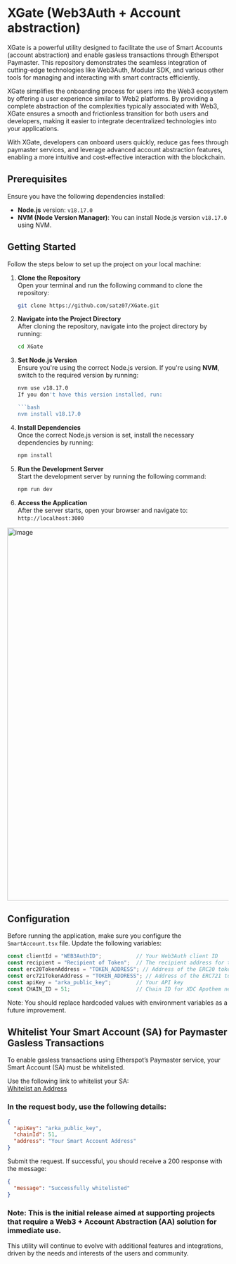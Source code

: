 # XGate (Web3Auth + Account abstraction)

XGate is a powerful utility designed to facilitate the use of Smart Accounts (account abstraction) and enable gasless transactions through Etherspot Paymaster. This repository demonstrates the seamless integration of cutting-edge technologies like Web3Auth, Modular SDK, and various other tools for managing and interacting with smart contracts efficiently.

XGate simplifies the onboarding process for users into the Web3 ecosystem by offering a user experience similar to Web2 platforms. By providing a complete abstraction of the complexities typically associated with Web3, XGate ensures a smooth and frictionless transition for both users and developers, making it easier to integrate decentralized technologies into your applications.

With XGate, developers can onboard users quickly, reduce gas fees through paymaster services, and leverage advanced account abstraction features, enabling a more intuitive and cost-effective interaction with the blockchain.


## Prerequisites

Ensure you have the following dependencies installed:

- **Node.js** version: `v18.17.0`
- **NVM (Node Version Manager)**: You can install Node.js version `v18.17.0` using NVM.

## Getting Started

Follow the steps below to set up the project on your local machine:

1. **Clone the Repository**  
   Open your terminal and run the following command to clone the repository:  
    ```bash
    git clone https://github.com/satz07/XGate.git

2. **Navigate into the Project Directory**  
   After cloning the repository, navigate into the project directory by running:  
   ```bash
   cd XGate

3. **Set Node.js Version**  
   Ensure you're using the correct Node.js version. If you're using **NVM**, switch to the required version by running:  
   ```bash
   nvm use v18.17.0
   If you don't have this version installed, run:  

   ```bash
   nvm install v18.17.0

4. **Install Dependencies**  
   Once the correct Node.js version is set, install the necessary dependencies by running:  
   ```bash
   npm install

5. **Run the Development Server**  
   Start the development server by running the following command:  
   ```bash
   npm run dev

6. **Access the Application**  
   After the server starts, open your browser and navigate to:  
   `http://localhost:3000`

<img width="847" alt="image" src="https://github.com/user-attachments/assets/db37951b-dd09-44f4-a22e-f905b5de75f0">

## Configuration

Before running the application, make sure you configure the `SmartAccount.tsx` file. Update the following variables:

```typescript
const clientId = "WEB3AuthID";           // Your Web3Auth client ID
const recipient = "Recipient of Token";  // The recipient address for the tokens
const erc20TokenAddress = "TOKEN_ADDRESS"; // Address of the ERC20 token contract
const erc721TokenAddress = "TOKEN_ADDRESS"; // Address of the ERC721 token contract
const apiKey = "arka_public_key";        // Your API key
const CHAIN_ID = 51;                     // Chain ID for XDC Apothem network
```

Note: You should replace hardcoded values with environment variables as a future improvement.

## Whitelist Your Smart Account (SA) for Paymaster Gasless Transactions

To enable gasless transactions using Etherspot’s Paymaster service, your Smart Account (SA) must be whitelisted.

Use the following link to whitelist your SA:  
[Whitelist an Address](https://etherspot.fyi/arka/api-calls/whitelist-an-address-v2)

### In the request body, use the following details:

```json
{
  "apiKey": "arka_public_key",
  "chainId": 51,
  "address": "Your Smart Account Address"
}
```

Submit the request. If successful, you should receive a 200 response with the message:

```json
{
  "message": "Successfully whitelisted"
}
```

### Note: This is the initial release aimed at supporting projects that require a Web3 + Account Abstraction (AA) solution for immediate use.
This utility will continue to evolve with additional features and integrations, driven by the needs and interests of the users and community.
